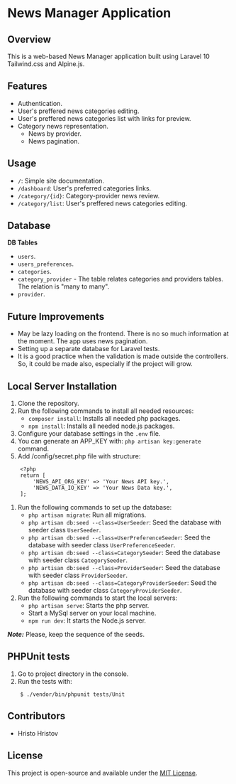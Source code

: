 # News Manager Application

## Overview

This is a web-based News Manager application built using Laravel 10 Tailwind.css and Alpine.js.

## Features

- Authentication.
- User's preffered news categories editing.
- User's preffered news categories list with links for preview.
- Category news representation.
  - News by provider.
  - News pagination.

## Usage

- `/`: Simple site documentation.
- `/dashboard`: User's preferred categories links.
- `/category/{id}`: Category-provider news review.
- `/category/list`: User's preffered news categories editing.

## Database

**DB Tables**

- `users`.
- `users_preferences`.
- `categories`.
- `category_provider` - The table relates categories and providers tables. The relation is "many to many".
- `provider`.

## Future Improvements

- May be lazy loading on the frontend. There is no so much information at the moment. The app uses news pagination.
- Setting up a separate database for Laravel tests.
- It is a good practice when the validation is made outside the controllers. So, it could be made also, especially if the project will grow.

## Local Server Installation

1. Clone the repository.
1. Run the following commands to install all needed resources:
   - `composer install`: Installs all needed php packages.
   - `npm install`: Installs all needed node.js packages.
1. Configure your database settings in the `.env` file.
1. You can generate an APP_KEY with: `php artisan key:generate` command.
1. Add /config/secret.php file with structure:
```
    <?php
    return [
        'NEWS_API_ORG_KEY' => 'Your News API key.',
        'NEWS_DATA_IO_KEY' => 'Your News Data key.',
    ];
```

1. Run the following commands to set up the database:
   - `php artisan migrate`: Run all migrations.
   - `php artisan db:seed --class=UserSeeder`: Seed the database with seeder class `UserSeeder`.
   - `php artisan db:seed --class=UserPreferenceSeeder`: Seed the database with seeder class `UserPreferenceSeeder`.
   - `php artisan db:seed --class=CategorySeeder`: Seed the database with seeder class `CategorySeeder`.
   - `php artisan db:seed --class=ProviderSeeder`: Seed the database with seeder class `ProviderSeeder`.
   - `php artisan db:seed --class=CategoryProviderSeeder`: Seed the database with seeder class `CategoryProviderSeeder`.
1. Run the following commands to start the local servers:
   - `php artisan serve`: Starts the php server.
   - Start a MySql server on your local machine.
   - `npm run dev`: It starts the Node.js server.

**_Note:_** Please, keep the sequence of the seeds.

## PHPUnit tests

1. Go to project directory in the console.
1. Run the tests with:

```
    $ ./vendor/bin/phpunit tests/Unit
```

## Contributors

- Hristo Hristov

## License

This project is open-source and available under the [MIT License](https://opensource.org/license/mit/).